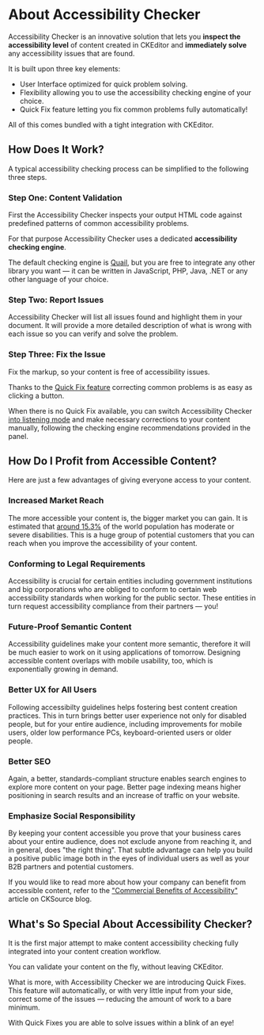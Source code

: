 
# About Accessibility Checker

Accessibility Checker is an innovative solution that lets you **inspect the accessibility level** of content created in CKEditor and **immediately solve** any accessibility issues that are found.

It is built upon three key elements:

* User Interface optimized for quick problem solving.
* Flexibility allowing you to use the accessibility checking engine of your choice.
* Quick Fix feature letting you fix common problems fully automatically!

All of this comes bundled with a tight integration with CKEditor.

## How Does It Work?

A typical accessibility checking process can be simplified to the following three steps.

### Step One: Content Validation

First the Accessibility Checker inspects your output HTML code against predefined patterns of common accessibility problems.

For that purpose Accessibility Checker uses a dedicated **accessibility checking engine**.

The default checking engine is [Quail](http://quailjs.org), but you are free to integrate any other library you want &mdash; it can be written in JavaScript, PHP, Java, .NET or any other language of your choice.

### Step Two: Report Issues

Accessibility Checker will list all issues found and highlight them in your document. It will provide a more detailed description of what is wrong with each issue so you can verify and solve the problem.

### Step Three: Fix the Issue

Fix the markup, so your content is free of accessibility issues.

Thanks to the [Quick Fix feature](guide.html#using-quick-fixes) correcting common problems is as easy as clicking a button.

When there is no Quick Fix available, you can switch Accessibility Checker [into listening mode](guide.html#switching-to-listening-mode) and make necessary corrections to your content manually, following the checking engine recommendations provided in the panel.

## How Do I Profit from Accessible Content?

Here are just a few advantages of giving everyone access to your content.

### Increased Market Reach

The more accessible your content is, the bigger market you can gain. It is estimated that [around 15.3%](http://whqlibdoc.who.int/publications/2011/9789240685215_eng.pdf?ua=1) of the world population has moderate or severe disabilities. This is a huge group of potential customers that you can reach when you improve the accessibility of your content.

### Conforming to Legal Requirements

Accessibility is crucial for certain entities including government institutions and big corporations who are obliged to conform to certain web accessibility standards when working for the public sector. These entities in turn request accessibility compliance from their partners &mdash; you!

### Future-Proof Semantic Content

Accessibility guidelines make your content more semantic, therefore it will be much easier to work on it using applications of tomorrow. Designing accessible content overlaps with mobile usability, too, which is exponentially growing in demand.

### Better UX for All Users

Following accessibilty guidelines helps fostering best content creation practices. This in turn brings better user experience not only for disabled people, but for your entire audience, including improvements for mobile users, older low performance PCs, keyboard-oriented users or older people.

### Better SEO

Again, a better, standards-compliant structure enables search engines to explore more content on your page. Better page indexing means higher positioning in search results and an increase of traffic on your website.

### Emphasize Social Responsibility

By keeping your content accessible you prove that your business cares about your entire audience, does not exclude anyone from reaching it, and in general, does "the right thing". That subtle advantage can help you build a positive public image both in the eyes of individual users as well as your B2B partners and potential customers.

If you would like to read more about how your company can benefit from accessible content, refer to the ["Commercial Benefits of Accessibility"](http://cksource.com/blog/Commercial-Benefits-of-Accessibility) article on CKSource blog.

## What's So Special About Accessibility Checker?

It is the first major attempt to make content accessibility checking fully integrated into your content creation workflow.

You can validate your content on the fly, without leaving CKEditor.

What is more, with Accessibility Checker we are introducing Quick Fixes. This feature will automatically, or with very little
input from your side, correct some of the issues &mdash; reducing the amount of work to a bare minimum.

With Quick Fixes you are able to solve issues within a blink of an eye!